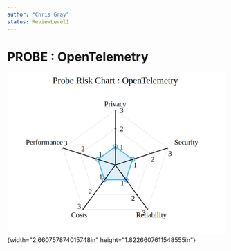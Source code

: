 ```yaml
---
author: "Chris Gray"
status: ReviewLevel1
---
```


# PROBE : OpenTelemetry

![image](../orig_media/Risk.OpenTelemetry.png){width="2.660757874015748in" height="1.8226607611548555in"}
